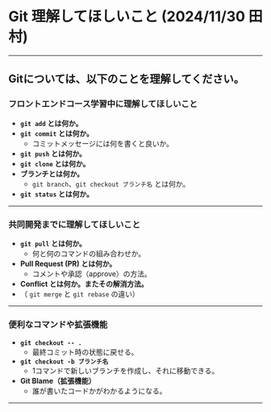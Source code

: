 # Git 理解してほしいこと  (**2024/11/30 田村**)

---

## Gitについては、以下のことを理解してください。

### フロントエンドコース学習中に理解してほしいこと
- **`git add` とは何か。**
- **`git commit` とは何か。**
  - コミットメッセージには何を書くと良いか。
- **`git push` とは何か。**
- **`git clone` とは何か。**
- **ブランチとは何か。**
  - `git branch`、`git checkout ブランチ名` とは何か。
- **`git status` とは何か。**

---

### 共同開発までに理解してほしいこと
- **`git pull` とは何か。**  
  - 何と何のコマンドの組み合わせか。
- **Pull Request (PR) とは何か。**  
  - コメントや承認（approve）の方法。
- **Conflict とは何か。またその解消方法。**  
- （ `git merge` と `git rebase` の違い）

---

### 便利なコマンドや拡張機能
- **`git checkout -- .`**  
  - 最終コミット時の状態に戻せる。
- **`git checkout -b ブランチ名`**  
  - 1コマンドで新しいブランチを作成し、それに移動できる。
- **Git Blame（拡張機能）**  
  - 誰が書いたコードかがわかるようになる。

---
